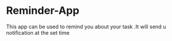 # Reminder-App
This app can be used to remind you about your task .It will send u notification at the set time 
